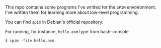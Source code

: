 This repo contains some programs I've writted for the `SPIM`
envoironment. I've written them for learning more about
low-level programming.

You can find `spim` in Debian's official repository.

For running, for instance, `hello.asm` type from bash-console

``$ spim -file hello.asm``
